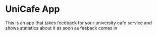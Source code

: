# UniCafe App

This is an app that takes feedback for your university cafe service and shows statistics about it as soon as feeback comes in
